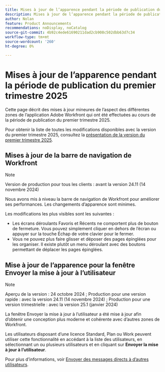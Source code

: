 ```yaml
---
title: Mises à jour de l’apparence pendant la période de publication du premier trimestre 2025
description: Mises à jour de l’apparence pendant la période de publication du premier trimestre 2025
author: Nolan
feature: Product Announcements
recommendations: noDisplay, noCatalog
source-git-commit: 4b92c4ede61690211dad2cb908c502dbb63d7c34
workflow-type: tm+mt
source-wordcount: '260'
ht-degree: 0%

---
```


# Mises à jour de l’apparence pendant la période de publication du premier trimestre 2025

Cette page décrit des mises à jour mineures de l’aspect des différentes zones de l’application Adobe Workfront qui ont été effectuées au cours de la période de publication du premier trimestre 2025.

Pour obtenir la liste de toutes les modifications disponibles avec la version du premier trimestre 2025, consultez la [présentation de la version du premier trimestre 2025](/help/quicksilver/product-announcements/product-releases/25-q1-release-activity/25-q1-release-overview.md).

## Mises à jour de la barre de navigation de Workfront

>[!NOTE]
>
>Version de production pour tous les clients : avant la version 24.11 (14 novembre 2024)

Nous avons mis à niveau la barre de navigation de Workfront pour améliorer ses performances. Les changements d’apparence sont minimes.

Les modifications les plus visibles sont les suivantes :

* Les écrans déroulants Favoris et Récents ne comportent plus de bouton de fermeture. Vous pouvez simplement cliquer en dehors de l’écran ou appuyer sur la touche Échap de votre clavier pour le fermer.
* Vous ne pouvez plus faire glisser et déposer des pages épinglées pour les organiser. Il existe plutôt un menu déroulant avec des boutons permettant de déplacer les pages épinglées.

## Mise à jour de l’apparence pour la fenêtre Envoyer la mise à jour à l’utilisateur

>[!NOTE]
>
>Aperçu de la version : 24 octobre 2024 ; Production pour une version rapide : avec la version 24.11 (14 novembre 2024) ; Production pour une version trimestrielle : avec la version 25.1 (janvier 2024)

La fenêtre Envoyer la mise à jour à l’utilisateur a été mise à jour afin d’obtenir une conception plus moderne et cohérente avec d’autres zones de Workfront.

Les utilisateurs disposant d’une licence Standard, Plan ou Work peuvent utiliser cette fonctionnalité en accédant à la liste des utilisateurs, en sélectionnant un ou plusieurs utilisateurs et en cliquant sur **Envoyer la mise à jour à l’utilisateur**.

Pour plus d’informations, voir [Envoyer des messages directs à d’autres utilisateurs](/help/quicksilver/people-teams-and-groups/work-directly-with-others/send-direct-messages-to-other-users.md).
